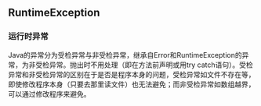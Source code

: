 ## RuntimeException ##
### 运行时异常 ###
Java的异常分为受检异常与非受检异常，继承自Error和RuntimeException的异常，为非受检异常。抛出时不用处理（即在方法前声明或用try catch语句）。受检异常和非受检异常的区别在于是否是程序本身的问题，受检异常如文件不存在等，即使修改程序本身（只要去那里读文件）也无法避免；而非受检异常如数组越界，可以通过修改程序来避免。